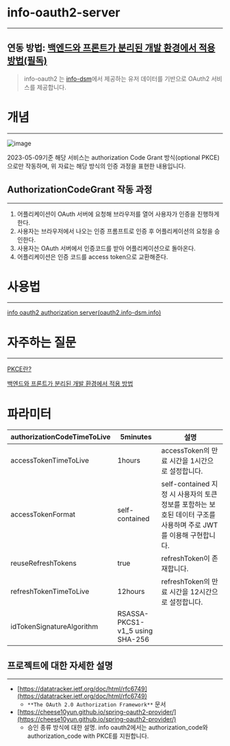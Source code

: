 # **info-oauth2-server**
---
## 연동 방법: [백엔드와 프론트가 분리된 개발 환경에서 적용 방법(필독)](https://dsm-info.notion.site/299d6088aa804f2995a13b6af5a9b05a)

> info-oauth2 는 [info-dsm](https://github.com/info-dsm/INFO_v2_Backend)에서 제공하는 유저 데이터를 기반으로 OAuth2 서비스를 제공합니다.
> 

# 개념

---

![image](https://user-images.githubusercontent.com/59428479/236992971-76a8b93c-5ba3-4280-84c2-54b1b821d0d8.png)

2023-05-09기준 해당 서비스는 authorization Code Grant 방식(optional PKCE)으로만 작동하며, 위 자료는 해당 방식의 인증 과정을 표현한 내용입니다.

## AuthorizationCodeGrant 작동 과정

---

1. 어플리케이션이 OAuth 서버에 요청해 브라우저를 열어 사용자가 인증을 진행하게 한다.
2. 사용자는 브라우저에서 나오는 인증 프롬프트로 인증 후 어플리케이션의 요청을 승인한다.
3. 사용자는 OAuth 서버에서 인증코드를 받아 어플리케이션으로 돌아온다.
4. 어플리케이션은 인증 코드를 access token으로 교환해준다.

# 사용법

---

[info oauth2 authorization server(oauth2.info-dsm.info)](https://documenter.getpostman.com/view/15222398/2s93eYWYk4)

# 자주하는 질문

---

[PKCE란?](https://www.notion.so/PKCE-8f75c3da43ce40c29b86e64604368d84)

[백엔드와 프론트가 분리된 개발 환경에서 적용 방법](https://www.notion.so/299d6088aa804f2995a13b6af5a9b05a)

# 파라미터

| authorizationCodeTimeToLive | 5minutes | 설명 |
| --- | --- | --- |
| accessTokenTimeToLive | 1hours | accessToken의 만료 시간을 1시간으로 설정합니다. |
| accessTokenFormat | self-contained | self-contained 지정 시 사용자의 토큰 정보를 포함하는 보호된 데이터 구조를 사용하며 주로 JWT를 이용해 구현합니다. |
| reuseRefreshTokens | true | refreshToken이 존재합니다. |
| refreshTokenTimeToLive | 12hours | refreshToken의 만료 시간을 12시간으로 설정합니다. |
| idTokenSignatureAlgorithm | RSASSA-PKCS1-v1_5 using SHA-256 |  |

## 프로젝트에 대한 자세한 설명

---

- [https://datatracker.ietf.org/doc/html/rfc6749](https://datatracker.ietf.org/doc/html/rfc6749)
    - `**The OAuth 2.0 Authorization Framework**` 문서
- [https://cheese10yun.github.io/spring-oauth2-provider/](https://cheese10yun.github.io/spring-oauth2-provider/)
    - 승인 종류 방식에 대한 설명. info oauth2에서는 authorization_code와 authorization_code with PKCE를 지원합니다.
